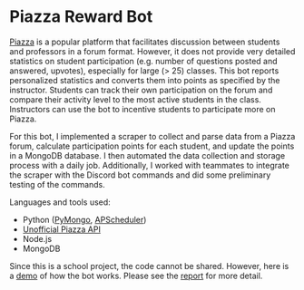 # Piazza Reward Bot

[Piazza](https://piazza.com) is a popular platform that facilitates discussion between students and professors in a forum format. However, it does not provide very detailed statistics on student participation (e.g. number of questions posted and answered, upvotes), especially for large (> 25) classes. This bot reports personalized statistics and converts them into points as specified by the instructor. Students can track their own participation on the forum and compare their activity level to the most active students in the class. Instructors can use the bot to incentive students to participate more on Piazza.

For this bot, I implemented a scraper to collect and parse data from a Piazza forum, calculate participation points for each student, and update the points in a MongoDB database. I then automated the data collection and storage process with a daily job. Additionally, I worked with teammates to integrate the scraper with the Discord bot commands and did some preliminary testing of the commands.

Languages and tools used:
* Python ([PyMongo](https://pypi.org/project/pymongo), [APScheduler](https://pypi.org/project/APScheduler/))
* [Unofficial Piazza API](https://github.com/hfaran/piazza-api)
* Node.js
* MongoDB

Since this is a school project, the code cannot be shared. However, here is a [demo](https://drive.google.com/file/d/1Rqi9C-_pj6HNAmFVyCYQ52TZ-PEYSqbS/view?usp=sharing) of how the bot works. Please see the [report](files/Piazza_Reward_Bot_Report.pdf) for more detail.
